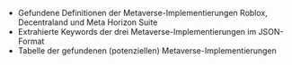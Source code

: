 - Gefundene Definitionen der Metaverse-Implementierungen Roblox, Decentraland und Meta Horizon Suite
- Extrahierte Keywords der drei Metaverse-Implementierungen im JSON-Format
- Tabelle der gefundenen (potenziellen) Metaverse-Implementierungen
